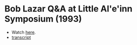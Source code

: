 # Bob Lazar Q&A at Little Al'e'inn Symposium (1993)
- Watch [here](https://www.youtube.com/watch?v=bA1TvhJKv8s).
- [transcript](./transcript.txt)